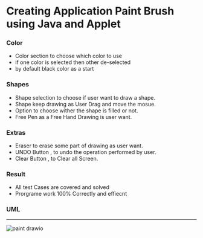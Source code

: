# Creating Application Paint Brush using Java and Applet


### Color
- Color section to choose which color to use
- if one color is selected then other de-selected
- by default black color as a start

### Shapes
- Shape selection to choose if user want to draw a shape.
- Shape keep drawing as User Drag and move the mosue.
- Option to choose wither the shape is filled or not.
- Free Pen as a Free Hand Drawing is user want.

### Extras
- Eraser to erase some part of drawing as user want.
- UNDO Button , to undo the operation performed by user.
- Clear Button , to Clear all Screen.

### Result 
- All test Cases are covered and solved
- Prorgrame work 100% Correctly and effiecnt

### UML
---
![paint drawio](https://github.com/user-attachments/assets/6aa273f4-3131-42eb-9ecc-3c5888dbe21e)
